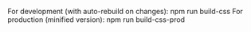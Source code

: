 For development (with auto-rebuild on changes):
npm run build-css
For production (minified version):
npm run build-css-prod

